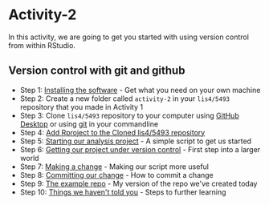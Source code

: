 # Activity-2

In this activity, we are going to get you started with using version control from within RStudio. 

## Version control with git and github

* Step 1: [Installing the software](./installing_software.md) - Get what you need on your own machine
* Step 2: Create a new folder called `activity-2` in your `lis4/5493` repository that you made in Activity 1
* Step 3: Clone `lis4/5493` repository to your computer using [GitHub Desktop](https://github.com/apps/desktop?ref_cta=download+desktop&ref_loc=installing+github+desktop&ref_page=docs) or using [git](https://git-scm.com/downloads) in your commandline
* Step 4: [Add Rproject to the Cloned lis4/5493 repository](./rstudio_project.md) 
* Step 5: [Starting our analysis project](./analysis_start.md) - A simple script to get us started
* Step 6: [Getting our project under version control](./version_control.md) - First step into a larger world
* Step 7: [Making a change](./making_change.md) - Making our script more useful
* Step 8: [Committing our change](./commit.md) - How to commit a change
* Step 9: [The example repo](./created_earlier.md) - My version of the repo we've created today
* Step 10: [Things we haven't told you](./next_steps.md) - Steps to further learning
